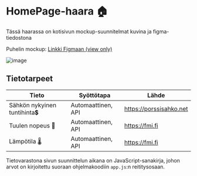 # HomePage-haara 🏠
Tässä haarassa on kotisivun mockup-suunnitelmat kuvina ja figma-tiedostona

Puhelin mockup: 
[Linkki Figmaan (view only)](https://www.figma.com/file/yGF5UFAHudsEJzb71b8P0J/SmartHome-Android-Large-Original?type=design&node-id=2%3A5436&mode=design&t=9FHa9eacfOtBUwKS-1)

![image](https://github.com/LehtJan/SmartHome-Application/assets/112470720/5c0b0adb-70e6-478d-a8ad-bd656b592db1)


## Tietotarpeet
Tieto | Syöttötapa | Lähde |
|---|---|---|
Sähkön nykyinen tuntihinta💲| Automaattinen, API | https://porssisahko.net
Tuulen nopeus 🍃 | Automaattinen, API | https://fmi.fi
Lämpötila 🌡️ | Automaattinen, API | https://fmi.fi

Tietovarastona sivun suunnittelun aikana on JavaScript-sanakirja, johon arvot on kirjoitettu suoraan ohjelmakoodiin `app.js`:n reititysosaan.
